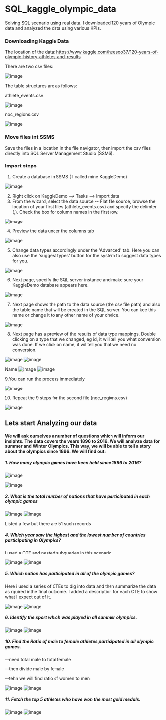 # SQL_kaggle_olympic_data
Solving SQL scenario using real data. I  downloaded 120 years of Olympic data and analyzed the data using various KPIs.
### Downloading Kaggle Data
The location of the data:
https://www.kaggle.com/heesoo37/120-years-of-olympic-history-athletes-and-results

There are two csv files:

![image](https://user-images.githubusercontent.com/57301554/149722288-bf6467b7-aa8d-4bd2-8881-21e99a9bf371.png)

The table structures are as follows:

athlete_events.csv

![image](https://user-images.githubusercontent.com/57301554/149722788-1d02821a-6573-475b-8f63-e98405b25c35.png)

noc_regions.csv

![image](https://user-images.githubusercontent.com/57301554/149723075-3cf60338-7410-411f-b4c6-dc11d3c350e7.png)

### Move files int SSMS

Save the files in a location in the file navigator, then import the csv files directly into SQL Server Management Studio (SSMS).

### Import steps

1. Create a database in SSMS ( I called mine KaggleDemo)

![image](https://user-images.githubusercontent.com/57301554/149723808-f9d78a55-58af-457f-9962-7081c9fcad56.png)

2. Right click on KaggleDemo --> Tasks --> Import data
3. From the wizard, select the data source -- Flat file source, browse the location of your first files (athlete_events.csv) and specify the delimter (,). Check the box for column names in the first row.
   
![image](https://user-images.githubusercontent.com/57301554/149724479-34bf3537-3d95-4de6-8852-711c9541026e.png)

4. Preview the data under the columns tab

![image](https://user-images.githubusercontent.com/57301554/149725426-f57a395b-9aaa-4f8d-b913-954efbacc04d.png)

5. Change data types accordingly under the 'Advanced' tab. Here you can also use the 'suggest types' button for the system to suggest data types for you.

![image](https://user-images.githubusercontent.com/57301554/149726232-2eda43b1-39e0-423b-9ca0-f54a93493691.png)

6. Next page, specify the SQL server instance and make sure your KaggleDemo database appears here.

![image](https://user-images.githubusercontent.com/57301554/149726393-88b8a67f-ea6b-4528-a3a1-264d8f253d7c.png)

7. Next page shows the path to the data source (the csv file path) and also the table name that will be created in the SQL server. You can kee this name or change it to any other name of your choice.

![image](https://user-images.githubusercontent.com/57301554/149726801-ff27a721-15fe-4a99-b739-43b33040fbf4.png)

8. Next page has a preview of the results of data type mappings. Double clicking on a type that we changed, eg id, it will tell you what conversion was done. If we  click on name, it wil tell you that we need no conversion.

![image](https://user-images.githubusercontent.com/57301554/149727472-da83cf95-94f2-49aa-9698-91c3083c75bf.png)
![image](https://user-images.githubusercontent.com/57301554/149727546-733b1ba2-717a-4d7e-b448-0827af631d8a.png)

Name
![image](https://user-images.githubusercontent.com/57301554/149727615-c4396530-0887-408d-af9a-a632986effde.png)
![image](https://user-images.githubusercontent.com/57301554/149727679-8e99538a-fa69-4fb4-9c61-be2bf3617d2e.png)

9.You can run the process immediately

![image](https://user-images.githubusercontent.com/57301554/149727909-2ce82086-1a6a-4e7a-aff0-6e49fa11837a.png)

10. Repeat the 9 steps for the second file (noc_regions.csv)

 ![image](https://user-images.githubusercontent.com/57301554/149729754-10b2e08a-4b84-4bdf-850a-4a904dad8dbe.png)
 
 ## Lets start Analyzing our data
 
 #### We will ask ourselves a number of questions which will inform our insights. The data covers the years 1896 to 2016. We will analyze data for summer and Winter Olympics. This way, we will be able to tell a story about the olympics since 1896. We will find out:
 
 ##### 1. How many olympic games have been held since 1896 to 2016?
 
![image](https://user-images.githubusercontent.com/57301554/149733296-63987e25-d429-4cce-8f84-ac60bdc107ee.png)

![image](https://user-images.githubusercontent.com/57301554/149733714-d28a9eb0-eb80-44e3-b443-1e4fe3e88424.png)

##### 2. What is the total number of nations that have participated in each olympic games

![image](https://user-images.githubusercontent.com/57301554/149733792-e429865b-364d-41b6-a64a-cf459d8f08c6.png)
![image](https://user-images.githubusercontent.com/57301554/149734030-60e3a5ff-7702-40bf-9015-ba41f00bc12f.png)

Listed a few but there are 51 such records

##### 4. Which year saw the highest and the lowest number of countries participating in Olympics?

I used a CTE and nested subqueries in this scenario.

![image](https://user-images.githubusercontent.com/57301554/149735191-aa13355e-1b3f-4947-a597-8fbfcd559b48.png)
![image](https://user-images.githubusercontent.com/57301554/149734928-abd5d213-4bdd-4b8d-9ba3-186fa519b69f.png)

##### 5. Which nation has participated in all of the olympic games?

Here i used a series of CTEs to dig into data and then summarize the data as rquired inthe final outcome. I added a description for each CTE to show what I expect out of it.

![image](https://user-images.githubusercontent.com/57301554/149737493-391d4a67-2840-44ce-8de3-14d37ca9c57e.png)
![image](https://user-images.githubusercontent.com/57301554/149738218-878f1c8a-3156-4667-af8f-1d187cbaa4dc.png)

##### 6. Identify the sport which was played in all summer olympics.

![image](https://user-images.githubusercontent.com/57301554/149818758-4afbd258-17c5-4177-8798-7367f92b9ed6.png)
![image](https://user-images.githubusercontent.com/57301554/149818812-4c2b6ef9-cfad-464a-a4e6-59f0bf087a61.png)

##### 10. Find the Ratio of male to female athletes participated in all olympic games.
--need total male to total female

--then divide male by female

--tehn we will find ratio of women to men

![image](https://user-images.githubusercontent.com/57301554/149819681-b82e7c0e-0ee6-4bb0-86ca-ed783399ebb6.png)
![image](https://user-images.githubusercontent.com/57301554/149819740-4b099ba0-ce5b-4058-a723-262e18389e77.png)

##### 11.  Fetch the top 5 athletes who have won the most gold medals.

![image](https://user-images.githubusercontent.com/57301554/149820566-547ffaab-7a66-4489-a6ac-6753fad46556.png)
![image](https://user-images.githubusercontent.com/57301554/149820630-3228b984-c62e-4224-ba7f-ce252a31ebfa.png)




















